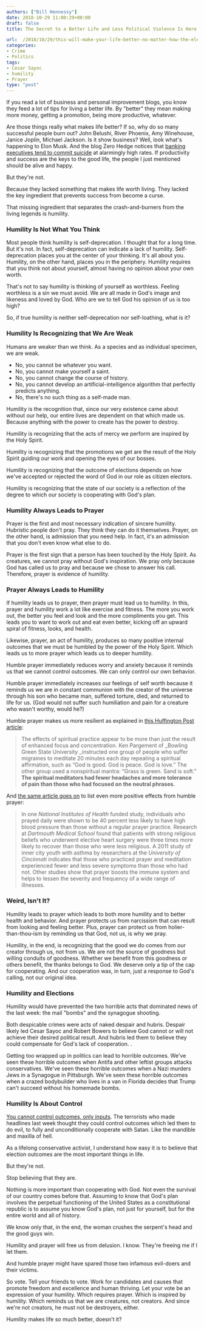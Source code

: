 ```yaml
---
authors: ["Bill Hennessy"]
date: 2018-10-29 11:00:29+00:00
draft: false
title: The Secret to a Better Life and Less Political Violence Is Here

url:  /2018/10/29/this-will-make-your-life-better-no-matter-how-the-elections-turn-out/
categories:
- Crime
- Politics
tags:
- Cesar Sayoc
- humility
- Prayer
type: "post"
---
```





If you read a lot of business and personal improvement blogs, you know they feed a lot of tips for living a better life. By "better" they mean making more money, getting a promotion, being more productive, whatever.







Are those things really what makes life better? If so, why do so many successful people burn out? John Belushi, River Phoenix, Amy Winehouse, Janice Joplin, Michael Jackson. Is it show business? Well, look what's happening to Elon Musk. And the blog Zero Hedge notices that [banking executives tend to commit suicide](https://www.zerohedge.com/news/2016-06-12/why-are-so-many-bankers-committing-suicide) at alarmingly high rates. If productivity and success are the keys to the good life, the people I just mentioned should be alive and happy.   








But they're not.







Because they lacked something that makes life worth living. They lacked the key ingredient that prevents success from become a curse.







That missing ingredient that separates the crash-and-burners from the living legends is humility.







### Humility Is Not What You Think







Most people think humility is self-deprecation. I thought that for a long time. But it's not. In fact, self-deprecation can indicate a lack of humility. Self-deprecation places you at the center of your thinking. It's all about you. Humility, on the other hand, places you in the periphery. Humility requires that you think not about yourself, almost having no opinion about your own worth.







That's not to say humility is thinking of yourself as worthless. Feeling worthless is a sin we must avoid. We are all made in God's image and likeness and loved by God. Who are we to tell God his opinion of us is too high?







So, if true humility is neither self-deprecation nor self-loathing, what is it?







### Humility Is Recognizing that We Are Weak







Humans are weaker than we think. As a species and as individual specimen, we are weak.





  * No, you cannot be whatever you want.  
  * No, you cannot make yourself a saint.  
  * No, you cannot change the course of history.   
  * No, you cannot develop an artificial-intelligence algorithm that perfectly predicts anything.  
  * No, there's no such thing as a self-made man. 





Humility is the recognition that, since our very existence came about without our help, our entire lives are dependent on that which made us. Because anything with the power to create has the power to destroy.







Humility is recognizing that the acts of mercy we perform are inspired by the Holy Spirit.







Humility is recognizing that the promotions we get are the result of the Holy Spirit guiding our work and opening the eyes of our bosses.







Humility is recognizing that the outcome of elections depends on how we've accepted or rejected the word of God in our role as citizen electors.







Humility is recognizing that the state of our society is a reflection of the degree to which our society is cooperating with God's plan.







### Humility Always Leads to Prayer







Prayer is the first and most necessary indication of sincere humility. Hubristic people don't pray. They think they can do it themselves. Prayer, on the other hand, is admission that you need help. In fact, it's an admission that you don't even know what else to do.







Prayer is the first sign that a person has been touched by the Holy Spirit. As creatures, we cannot pray without God's inspiration. We pray only because God has called us to pray and because we chose to answer his call. Therefore, prayer is evidence of humility.







### Prayer Always Leads to Humility







If humility leads us to prayer, then prayer must lead us to humility. In this, prayer and humility work a lot like exercise and fitness. The more you work out, the better you feel and look and the more compliments you get. This leads you to want to work out and eat even better, kicking off an upward spiral of fitness, looks, and health.







Likewise, prayer, an act of humility, produces so many positive internal outcomes that we must be humbled by the power of the Holy Spirit. Which leads us to more prayer which leads us to deeper humility.







Humble prayer immediately reduces worry and anxiety because it reminds us that we cannot control outcomes. We can only control our own behavior.







Humble prayer immediately increases our feelings of self worth because it reminds us we are in constant communion with the creator of the universe through his son who became man, suffered torture, died, and returned to life for us. (God would not suffer such humiliation and pain for a creature who wasn't worthy, would he?)







Humble prayer makes us more resilient as explained in [this Huffington Post article](https://www.huffingtonpost.com/richard-schiffman/why-people-who-pray-are-heathier_b_1197313.html):







> The effects of spiritual practice appear to be more than just the result of enhanced focus and concentration. Ken Pargement of _Bowling Green State University _instructed one group of people who suffer migraines to meditate 20 minutes each day repeating a spiritual affirmation, such as “God is good. God is peace. God is love.” The other group used a nonspiritual mantra: “Grass is green. Sand is soft.” **The spiritual meditators had fewer headaches and more tolerance of pain than those who had focused on the neutral phrases.**
> 
> 







And [the same article goes on](https://www.huffingtonpost.com/richard-schiffman/why-people-who-pray-are-heathier_b_1197313.html) to list even more positive effects from humble prayer:







> In one _National Institutes of Health_ funded study, individuals who prayed daily were shown to be 40 percent less likely to have high blood pressure than those without a regular prayer practice. Research at _Dartmouth Medical School_ found that patients with strong religious beliefs who underwent elective heart surgery were three times more likely to recover than those who were less religious. A 2011 study of inner city youth with asthma by researchers at the _University of Cincinnati_ indicates that those who practiced prayer and meditation experienced fewer and less severe symptoms than those who had not. Other studies show that prayer boosts the immune system and helps to lessen the severity and frequency of a wide range of illnesses.
> 
> 







### Weird, Isn't It?







Humility leads to prayer which leads to both more humility and to better health and behavior. And prayer protects us from narcissism that can result from looking and feeling better. Plus, prayer can protect us from holier-than-thou-ism by reminding us that God, not us, is why we pray.







Humility, in the end, is recognizing that the good we do comes from our creator through us, not from us. We are not the source of goodness but willing conduits of goodness. Whether we benefit from this goodness or others benefit, the thanks belongs to God. We deserve only a tip of the cap for cooperating. And our cooperation was, in turn, just a response to God's calling, not our original idea.  








### Humility and Elections







Humility would have prevented the two horrible acts that dominated news of the last week: the mail "bombs" and the synagogue shooting.







Both despicable crimes were acts of naked despair and hubris. Despair likely led Cesar Sayoc and Robert Bowers to believe God cannot or will not achieve their desired political result. And hubris led them to believe they could compensate for God's lack of cooperation. .







Getting too wrapped up in politics can lead to horrible outcomes. We've seen these horrible outcomes when Antifa and other leftist groups attacks conservatives. We've seen these horrible outcomes when a Nazi murders Jews in a Synagogue in Pittsburgh. We've seen these horrible outcomes when a crazed bodybuilder who lives in a van in Florida decides that Trump can't succeed without his homemade bombs.







### Humility Is About Control







[You cannot control outcomes, only inputs](https://www.hennessysview.com/2015/06/30/you-are-in-control/). The terrorists who made headlines last week thought they could control outcomes which led them to do evil, to fully and unconditionally cooperate with Satan. Like the mandible and maxilla of hell.







As a lifelong conservative activist, I understand how easy it is to believe that election outcomes are the most important things in life.







But they're not. 







Stop believing that they are. 







Nothing is more important than cooperating with God. Not even the survival of our country comes before that. Assuming to know that God's plan involves the perpetual functioning of the United States as a constitutional republic is to assume you know God's plan, not just for yourself, but for the entire world and all of history. 







We know only that, in the end, the woman crushes the serpent's head and the good guys win.







Humility and prayer will free us from delusion. I know. They're freeing me if I let them.







And humble prayer might have spared those two infamous evil-doers and their victims.







So vote. Tell your friends to vote. Work for candidates and causes that promote freedom and excellence and human thriving. Let your vote be an expression of your humility. Which requires prayer. Which is inspired by humility. Which reminds us that we are creatures, not creators. And since we're not creators, he must not be destroyers, either.







Humility makes life so much better, doesn't it?



